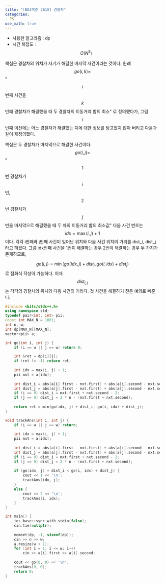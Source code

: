 ```yaml
---
title: "[BOJ백준 2618] 경찰차"
categories:
- PS
use_math: true
---
```


- 사용한 알고리즘 : dp
- 시간 복잡도 : $$O\left( N^{2} \right)$$

핵심은 경찰차의 위치가 자기가 해결한 마지막 사건이라는 것이다.
원래 $$go(i, k) = $$"$$i$$번째 사건을 $$k$$번째 경찰차가 해결했을 때 두 경찰차의 이동거리 합의 최소" 로 정의했다가,
그럼 $$i$$번째 이전에는 어느 경찰차가 해결했는 지에 대한 정보를 담고있지 않아 버리고 다음과 같이 재정의했다.

핵심은 두 경찰차가 마지막으로 해결한 사건이다.
$$go(i, j) = $$"$$1$$번 경찰차가 $$i$$번, $$2$$번 경찰차가 $$j$$번을 마지막으로 해결했을 때 두 차의 이동거리 합의 최소값"
다음 사건 번호는 $$idx = \max(i, j) + 1$$ 이다.
각각 i번째와 j번째 사건이 일어난 위치와 다음 사건 위치의 거리를 dist_i, dist_j라고 하겠다.
그럼 idx번째 사건을 1번이 해결하는 경우 2번이 해결하는 경우 두 가지가 존재하므로,

$$go(i, j) = \min(go(idx, j) + dist_i, go(i, idx) + dist_j)$$ 로 점화식 작성이 가능하다.
이때 $$dist_{i, j}$$는 각각의 경찰차의 위치와 다음 사건의 거리다.
첫 사건을 해결하기 전은 예외로 빼준다.

```c++
#include <bits/stdc++.h>
using namespace std;
typedef pair<int, int> pii;
const int MAX_N = 1001;
int n, w;
int dp[MAX_N][MAX_N];
vector<pii> a;

int go(int i, int j) {
	if (i == w || j == w) return 0;

	int &ret = dp[i][j];
	if (ret != -1) return ret;
	
	int idx = max(i, j) + 1;
	pii nxt = a[idx];
	
	int dist_i = abs(a[i].first - nxt.first) + abs(a[i].second - nxt.second);
	int dist_j = abs(a[j].first - nxt.first) + abs(a[j].second - nxt.second);
	if (i == 0) dist_i = nxt.first + nxt.second - 2;
	if (j == 0) dist_j = 2 * n - (nxt.first + nxt.second);
	
	return ret = min(go(idx, j) + dist_i, go(i, idx) + dist_j);
}

void trackAns(int i, int j) {
	if (i == w || j == w) return;
	
	int idx = max(i, j) + 1;
	pii nxt = a[idx];
	
	int dist_i = abs(a[i].first - nxt.first) + abs(a[i].second - nxt.second);
	int dist_j = abs(a[j].first - nxt.first) + abs(a[j].second - nxt.second);
	if (i == 0) dist_i = nxt.first + nxt.second - 2;
	if (j == 0) dist_j = 2 * n - (nxt.first + nxt.second);
	
	if (go(idx, j) + dist_i < go(i, idx) + dist_j) {
		cout << 1 << '\n';
		trackAns(idx, j);
	}
	else {
		cout << 2 << '\n';
		trackAns(i, idx);
	}
}

int main() {
	ios_base::sync_with_stdio(false);
  	cin.tie(nullptr);
	
	memset(dp, -1, sizeof(dp));
	cin >> n >> w;
	a.resize(w + 1);
	for (int i = 1; i <= w; i++) 
		cin >> a[i].first >> a[i].second;
	
	cout << go(0, 0) << '\n';
	trackAns(0, 0);
	return 0;
}

```
